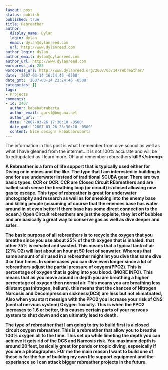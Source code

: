 ```yaml
---
layout: post
status: publish
published: true
title: Rebreather
author:
  display_name: Dylan
  login: dylan
  email: dylan@dylanreed.com
  url: http://www.dylanreed.com
author_login: dylan
author_email: dylan@dylanreed.com
author_url: http://www.dylanreed.com
wordpress_id: 283
wordpress_url: http://www.dylanreed.org/2007/03/14/rebreather/
date: '2007-03-14 16:24:46 -0500'
date_gmt: '2007-03-14 22:24:46 -0500'
categories: []
tags:
- Projects
comments:
- id: 2407
  author: kabababrubarta
  author_email: gursf@buguna.net
  author_url: ''
  date: '2007-03-26 17:30:10 -0500'
  date_gmt: '2007-03-26 23:30:10 -0500'
  content: Nice design! kabababrubarta
---
```

<p>The information in this post is what I remember from dive school as well as what I have gleaned from the internet...it is not 100% accurate and will be fixed\updated as I learn more. Oh and remember rebreathers <strong>kill!!<&#47;strong></p>
<p>A Rebreather is a form of life support that is typically used either for Diving or in mines and the like. The type that I am interested in building is one for use underwater instead of traditional SCUBA gear. There are two basic types: CCR or OCR. CCR are Closed Circuit REbreathers and are called such sense the breathing loop (or circuit) is closed allowing now gas to escape. This type of rebreather is great for underwater photography and research as well as for sneaking into the enemy base and killing people (assuming of course that the enemies base has water around in ot even better if there base has some direct connection to the ocean.) Open Circuit rebreathers are just the oppisite, they let off bubbles and are basically a great way to conserve gas as well as dive deeper and safer.</p>
<p>The basic purpose of all rebreathers is to recycle the oxygen that you breathe since you use about 25% of the th oxygen that is inhaled. that other 75% is exhaled and wasted. This means that a typical tank of air (21% O2) will last about an hour at 50 feet of seawater. Whereas that same amount of air used in a rebreather might let you dive that same dive 3 or four times. In some cases you can dive even longer since a lot of rebreathers adjust the partial pressure of oxygen(PPO2). This is percentage of oxygen that is going into you blood. (MORE INFO). This means that as you move around in depth you are breathing a higher percentage of oxygen then normal air. This means you are breathing less dilutant gas(nitrogen, helium). this means that the chances of Nitrogen Narcosis and Decompression sickness(DCS) are less but not elimatnated, Also when you start messign with the PPO2 you increase your risk of CNS (central nervous system) Oxygen Toxicity. This is when the PPO2 increases to 1.6 or better, this causes certain parts of your nervous system to shut down and can ultimatly lead to death.</p>
<p>The type of rebreather that I am going to try to build first is a closed circuit oxygen rebreather. This is a rebreather that allow you to breathe 100% oxygen all fo the time. This set up while limeting the depth you can achieve it gets rid of the DCS and Narcosis risk. You maximum depth is around 20 feet, basically great for ponds or tropic diving, espseically if you are a photographer. FOr me the main reason I want to build one of these is for the fun of building my own life support equipment and the experiance so I can attack bigger rebreather projects in the future.</p>
<p><script type="text&#47;javascript"><!-- google_ad_client = "pub-3902536835408573"; google_ad_width = 468; google_ad_height = 60; google_ad_format = "468x60_as"; google_ad_type = "text_image"; &#47;&#47;2007-03-06: dylanreed google_ad_channel = "6646734981"; google_color_border = "FFFFFF"; google_color_bg = "FFFFFF"; google_color_link = "78A515"; google_color_text = "333333"; google_color_url = "78A515"; &#47;&#47;--><&#47;script> <script type="text&#47;javascript"> <&#47;script></p>
